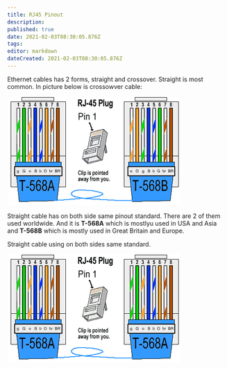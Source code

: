 ```yaml
---
title: RJ45 Pinout
description: 
published: true
date: 2021-02-03T08:30:05.876Z
tags: 
editor: markdown
dateCreated: 2021-02-03T08:30:05.876Z
---
```


Ethernet cables has 2 forms, straight and crossover. Straight is most common. In picture below is crossowver cable:

![cross-over-rj45-cable.gif](/cross-over-rj45-cable.gif)

Straight cable has on both side same pinout standard. There are 2 of them used worldwide. And it is **T-568A** which is mostlyu used in USA and Asia and **T-568B** which is mostly used in Great Britain and Europe.

Straight cable using on both sides same standard.

![rj45-pinout.gif](/rj45-pinout.gif)

